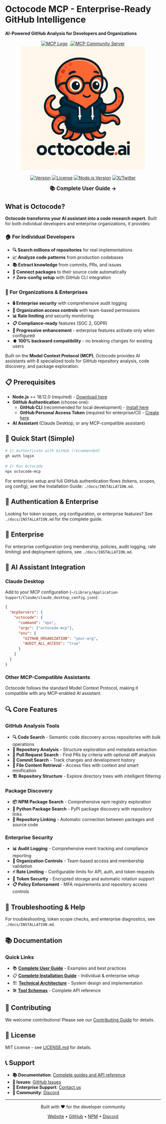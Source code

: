 # Octocode MCP - Enterprise-Ready GitHub Intelligence

**AI-Powered GitHub Analysis for Developers and Organizations**

<div align="center">
  <a href="https://github.com/modelcontextprotocol/servers">
    <img src="https://avatars.githubusercontent.com/u/182288589?s=48&v=4" width="20" height="20" alt="MCP Logo" style="vertical-align: middle; margin-right: 6px;">
    <img src="https://img.shields.io/badge/Model_Context_Protocol-Official_Community_Server-blue?style=flat-square" alt="MCP Community Server" style="vertical-align: middle;">
  </a>
</div>

<div align="center">
  <img src="https://github.com/bgauryy/octocode-mcp/raw/main/packages/octocode-mcp/assets/logo_white.png" width="400px" alt="Octocode Logo">
</div>

<div align="center">
  
  [![Version](https://img.shields.io/badge/version-4.0.3-blue.svg)](./package.json)
  [![License](https://img.shields.io/badge/license-MIT-green.svg)](./package.json)
  [![Node.js Version](https://img.shields.io/badge/node-%3E%3D18.12.0-brightgreen)](https://nodejs.org/)
  [![X/Twitter](https://img.shields.io/badge/X-Follow%20@guy__bary-1DA1F2.svg?logo=x&logoColor=white)](https://x.com/guy_bary)

</div>

<div align="center">
  <a href="https://github.com/bgauryy/octocode-mcp/blob/main/packages/octocode-mcp/docs/USAGE_GUIDE.md" 
  style="font-size: 1.2em; font-weight: bold; text-decoration: none;">
    📚 Complete User Guide →
  </a>
</div>

## What is Octocode?

**Octocode transforms your AI assistant into a code research expert.** Built for both individual developers and enterprise organizations, it provides:

### 🏠 For Individual Developers
- **🔍 Search millions of repositories** for real implementations
- **📈 Analyze code patterns** from production codebases
- **📚 Extract knowledge** from commits, PRs, and issues
- **🔗 Connect packages** to their source code automatically
- **⚡ Zero-config setup** with GitHub CLI integration

### 🏢 For Organizations & Enterprises
- **🔒 Enterprise security** with comprehensive audit logging
- **👥 Organization access controls** with team-based permissions
- **📊 Rate limiting** and security monitoring
- **📋 Compliance-ready** features (SOC 2, GDPR)
- **🔄 Progressive enhancement** - enterprise features activate only when configured
- **⬆️ 100% backward compatibility** - no breaking changes for existing users

Built on the **Model Context Protocol (MCP)**, Octocode provides AI assistants with 8 specialized tools for GitHub repository analysis, code discovery, and package exploration.

## 📋 Prerequisites

- **Node.js** >= 18.12.0 (required) - [Download here](https://nodejs.org/)
- **GitHub Authentication** (choose one):
  - **GitHub CLI** (recommended for local development) - [Install here](https://cli.github.com/)
  - **GitHub Personal Access Token** (required for enterprise/CI) - [Create here](https://github.com/settings/tokens)
- **AI Assistant** (Claude Desktop, or any MCP-compatible assistant)

## 🚀 Quick Start (Simple)

```bash
# 1) Authenticate with GitHub (recommended)
gh auth login

# 2) Run Octocode
npx octocode-mcp
```

For enterprise setup and full GitHub authentication flows (tokens, scopes, org config), see the Installation Guide: `./docs/INSTALLATION.md`.

<!-- Detailed installation/deployment methods are documented in ./docs/INSTALLATION.md -->

## 🔐 Authentication & Enterprise

Looking for token scopes, org configuration, or enterprise features? See `./docs/INSTALLATION.md` for the complete guide.

## 🏢 Enterprise

For enterprise configuration (org membership, policies, audit logging, rate limiting) and deployment options, see `./docs/INSTALLATION.md`.

## 🔗 AI Assistant Integration

### Claude Desktop
Add to your MCP configuration (`~/Library/Application Support/Claude/claude_desktop_config.json`):

```json
{
  "mcpServers": {
    "octocode": {
      "command": "npx",
      "args": ["octocode-mcp"],
      "env": {
        "GITHUB_ORGANIZATION": "your-org",
        "AUDIT_ALL_ACCESS": "true"
      }
    }
  }
}
```

### Other MCP-Compatible Assistants
Octocode follows the standard Model Context Protocol, making it compatible with any MCP-enabled AI assistant.

## 🔍 Core Features

### GitHub Analysis Tools
- **🔍 Code Search** - Semantic code discovery across repositories with bulk operations
- **📁 Repository Analysis** - Structure exploration and metadata extraction
- **🔄 Pull Request Search** - Find PRs by criteria with optional diff analysis
- **📝 Commit Search** - Track changes and development history
- **📄 File Content Retrieval** - Access files with context and smart minification
- **🏗️ Repository Structure** - Explore directory trees with intelligent filtering

### Package Discovery
- **📦 NPM Package Search** - Comprehensive npm registry exploration
- **🐍 Python Package Search** - PyPI package discovery with repository links
- **🔗 Repository Linking** - Automatic connection between packages and source code

### Enterprise Security
- **📊 Audit Logging** - Comprehensive event tracking and compliance reporting
- **👥 Organization Controls** - Team-based access and membership validation
- **⚡ Rate Limiting** - Configurable limits for API, auth, and token requests
- **🔐 Token Security** - Encrypted storage and automatic rotation support
- **📋 Policy Enforcement** - MFA requirements and repository access controls

## 🚨 Troubleshooting & Help

For troubleshooting, token scope checks, and enterprise diagnostics, see `./docs/INSTALLATION.md`.

## 📚 Documentation

### Quick Links
- 📚 **[Complete User Guide](./docs/USAGE_GUIDE.md)** - Examples and best practices
- 📋 **[Complete Installation Guide](./docs/INSTALLATION.md)** - Individual & enterprise setup
- 🏗️ **[Technical Architecture](./docs/SUMMARY.md)** - System design and implementation
- 🛠️ **[Tool Schemas](./docs/TOOL_SCHEMAS.md)** - Complete API reference

<!-- Performance and scalability details are documented elsewhere to keep this README concise. -->

## 🤝 Contributing

We welcome contributions! Please see our [Contributing Guide](CONTRIBUTING.md) for details.

## 📄 License

MIT License - see [LICENSE.md](LICENSE.md) for details.

## 📞 Support

- **📚 Documentation**: [Complete guides and API reference](./docs/)
- **🐛 Issues**: [GitHub Issues](https://github.com/bgauryy/octocode-mcp/issues)
- **🏢 Enterprise Support**: [Contact us](mailto:enterprise@octocode.ai)
- **💬 Community**: [Discord](https://discord.gg/octocode)

---

<div align="center">
  <p>Built with ❤️ for the developer community</p>
  <p>
    <a href="https://octocode.ai">Website</a> •
    <a href="https://github.com/bgauryy/octocode-mcp">GitHub</a> •
    <a href="https://www.npmjs.com/package/octocode-mcp">NPM</a> •
    <a href="https://discord.gg/octocode">Discord</a>
  </p>
</div>
